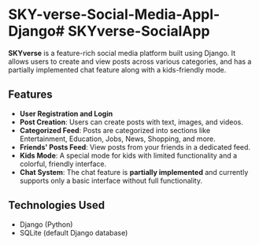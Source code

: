 # SKY-verse-Social-Media-Appl-Django# SKYverse-SocialApp

**SKYverse** is a feature-rich social media platform built using Django. It allows users to create and view posts across various categories, and has a partially implemented chat feature along with a kids-friendly mode.

## Features
- **User Registration and Login**
- **Post Creation**: Users can create posts with text, images, and videos.
- **Categorized Feed**: Posts are categorized into sections like Entertainment, Education, Jobs, News, Shopping, and more.
- **Friends' Posts Feed**: View posts from your friends in a dedicated feed.
- **Kids Mode**: A special mode for kids with limited functionality and a colorful, friendly interface.
- **Chat System**: The chat feature is **partially implemented** and currently supports only a basic interface without full functionality.

## Technologies Used
- Django (Python)
- SQLite (default Django database)

